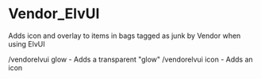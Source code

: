 # Vendor_ElvUI
Adds icon and overlay to items in bags tagged as junk by Vendor when using ElvUI

/vendorelvui glow - Adds a transparent "glow"
/vendorelvui icon - Adds an icon
